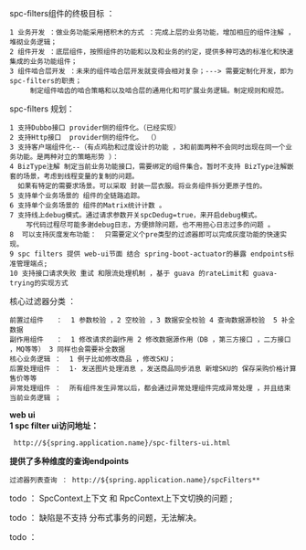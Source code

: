 spc-filters组件的终极目标 ：

    1 业务开发 ：做业务功能采用搭积木的方式 ：完成上层的业务功能，增加相应的组件注解 ，堆砌业务逻辑；
    2 组件开发 ：底层组件，按照组件的功能和以及和业务的约定，提供多种可选的标准化和快速集成的业务功能组件；
    3 组件啮合层开发 ：未来的组件啮合层开发就变得会相对复杂；---> 需要定制化开发，即为spc-filters的职责；
         制定组件啮齿的啮合策略和以及啮合层的通用化和可扩展业务逻辑。制定规则和规范。

spc-filters 规划：

    1 支持Dubbo接口 provider侧的组件化。（已经实现）
    2 支持Http接口  provider侧的组件化。 （）
    3 支持客户端组件化--（有点鸡肋和过度设计的功能 ，3和前面两种不会同时出现在同一个业务功能。是两种对立的策略形势 ）：
    4 BizType注解 制定当前业务功能接口，需要绑定的组件集合。暂时不支持 BizType注解嵌套的场景，考虑到线程变量的复制的问题。
      如果有特定的需要求场景。可以采取 封装一层衣服。将业务组件拆分更原子性的。
    5 支持单个业务场景的 组件的全链路追踪。
    6 支持单个业务场景的 组件的Matrix统计计数 。
    7 支持线上debug模式。通过请求参数开关spcDedug=true，来开启debug模式。
        写代码过程尽可能多谢debug日志，方便排除问题，也不用担心日志过多的问题 。
    8  可以支持灰度发布功能：  只需要定义个pre类型的过滤器即可以完成灰度功能的快速实现。
    9 spc filters 提供 web-ui节面 结合 spring-boot-actuator的暴露 endpoints标准管理端点;
    10 支持接口请求失败 重试 和限流处理机制 ，基于 guava 的rateLimit和 guava-trying的实现方式 
    

核心过滤器分类 ：

    前置过组件   ：  1 参数校验 ，2 空校验 ，3 数据安全校验 4 查询数据源校验  5 补全数据
    副作用组件   ：  1 修改请求的副作用 2 修改数据源作用（DB ，第三方接口 ，二方接口 ，MQ等等） 3 同样也会需要补全数据
    核心业务逻辑 ：  1 例子比如修改商品 ，修改SKU；
    后置处理组件 ：  1· 发送图片处理消息 ，发送商品同步消息 新增SKU的 保存采购价格计算售价等等 
    异常处理组件 ：  所有组件发生异常以后，都会通过异常处理组件完成异常处理 ，并且结束当前业务逻辑 ；  

**web ui  
1  spc filter ui访问地址：**

     http://${spring.application.name}/spc-filters-ui.html
      
   **提供了多种维度的查询endpoints**  
    
    过滤器列表查询 ： http://${spring.application.name}/spcFilters**
       

todo ： SpcContext上下文 和 RpcContext上下文切换的问题 ;

todo ： 缺陷是不支持 分布式事务的问题，无法解决。

todo ： 


